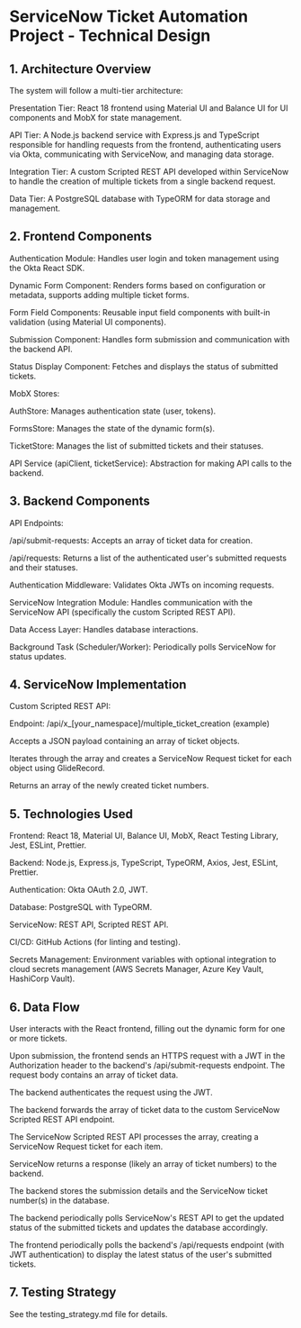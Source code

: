 # ServiceNow Ticket Automation Project - Technical Design

## 1. Architecture Overview

The system will follow a multi-tier architecture:

Presentation Tier: React 18 frontend using Material UI and Balance UI for UI components and MobX for state management.

API Tier: A Node.js backend service with Express.js and TypeScript responsible for handling requests from the frontend, authenticating users via Okta, communicating with ServiceNow, and managing data storage.

Integration Tier: A custom Scripted REST API developed within ServiceNow to handle the creation of multiple tickets from a single backend request.

Data Tier: A PostgreSQL database with TypeORM for data storage and management.

## 2. Frontend Components

Authentication Module: Handles user login and token management using the Okta React SDK.

Dynamic Form Component: Renders forms based on configuration or metadata, supports adding multiple ticket forms.

Form Field Components: Reusable input field components with built-in validation (using Material UI components).

Submission Component: Handles form submission and communication with the backend API.

Status Display Component: Fetches and displays the status of submitted tickets.

MobX Stores:

AuthStore: Manages authentication state (user, tokens).

FormsStore: Manages the state of the dynamic form(s).

TicketStore: Manages the list of submitted tickets and their statuses.

API Service (apiClient, ticketService): Abstraction for making API calls to the backend.

## 3. Backend Components

API Endpoints:

/api/submit-requests: Accepts an array of ticket data for creation.

/api/requests: Returns a list of the authenticated user's submitted requests and their statuses.

Authentication Middleware: Validates Okta JWTs on incoming requests.

ServiceNow Integration Module: Handles communication with the ServiceNow API (specifically the custom Scripted REST API).

Data Access Layer: Handles database interactions.

Background Task (Scheduler/Worker): Periodically polls ServiceNow for status updates.

## 4. ServiceNow Implementation

Custom Scripted REST API:

Endpoint: /api/x_[your_namespace]/multiple_ticket_creation (example)

Accepts a JSON payload containing an array of ticket objects.

Iterates through the array and creates a ServiceNow Request ticket for each object using GlideRecord.

Returns an array of the newly created ticket numbers.

## 5. Technologies Used

Frontend: React 18, Material UI, Balance UI, MobX, React Testing Library, Jest, ESLint, Prettier.

Backend: Node.js, Express.js, TypeScript, TypeORM, Axios, Jest, ESLint, Prettier.

Authentication: Okta OAuth 2.0, JWT.

Database: PostgreSQL with TypeORM.

ServiceNow: REST API, Scripted REST API.

CI/CD: GitHub Actions (for linting and testing).

Secrets Management: Environment variables with optional integration to cloud secrets management (AWS Secrets Manager, Azure Key Vault, HashiCorp Vault).

## 6. Data Flow

User interacts with the React frontend, filling out the dynamic form for one or more tickets.

Upon submission, the frontend sends an HTTPS request with a JWT in the Authorization header to the backend's /api/submit-requests endpoint. The request body contains an array of ticket data.

The backend authenticates the request using the JWT.

The backend forwards the array of ticket data to the custom ServiceNow Scripted REST API endpoint.

The ServiceNow Scripted REST API processes the array, creating a ServiceNow Request ticket for each item.

ServiceNow returns a response (likely an array of ticket numbers) to the backend.

The backend stores the submission details and the ServiceNow ticket number(s) in the database.

The backend periodically polls ServiceNow's REST API to get the updated status of the submitted tickets and updates the database accordingly.

The frontend periodically polls the backend's /api/requests endpoint (with JWT authentication) to display the latest status of the user's submitted tickets.

## 7. Testing Strategy

See the testing_strategy.md file for details.